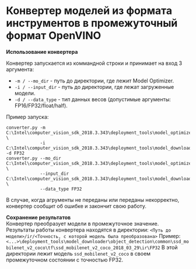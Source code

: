 # Конвертер моделей из формата инструментов в промежуточный формат OpenVINO

**Использование конвертера**  

Конвертер запускается из коммандной строки и принимает
на вход 3 аргумента:

- `-m / --mo_dir` - путь до директории,
  где лежит Model Optimizer.
- `-i / --input_dir` - путь до директории,
  где лежат загруженные модели.
- `-d / --data_type` - тип данных весов
  (допустимые аргументы: FP16/FP32/float/half).

Пример запуска:  
```
converter.py -m C:\Intel\computer_vision_sdk_2018.3.343\deployment_tools\model_optimizer \
             -i C:\Intel\computer_vision_sdk_2018.3.343\deployment_tools\model_downloader -d FP32
converter.py --mo_dir C:\Intel\computer_vision_sdk_2018.3.343\deployment_tools\model_optimizer \
             --input_dir C:\Intel\computer_vision_sdk_2018.3.343\deployment_tools\model_downloader \
             --data_type FP32
```

В случае, когда агрументы не переданы или переданы
некорректно, конвертер сообщит об ошибке и закончит свою работу.

**Сохранение результатов**  
Конвертер преобразует модели в промежуточное значение.  
Результаты работы конвертера находятся в директории:
`<Путь до модели>/ir/<Точность, с которой модель была преобразована>`
Пример:
`<...>\deployment_tools\model_downloader\object_detection\common\ssd_mobilenet_v2_coco\tf\ssd_mobilenet_v2_coco_2018_03_29\ir\FP32`
В этой директории лежит модель `ssd_mobilenet_v2_coco`
в своем промежуточном состоянии с точностью FP32.
